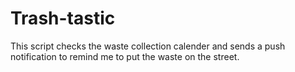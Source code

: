 # Trash-tastic

This script checks the waste collection calender and sends a push notification to remind me to put the waste on the street.
